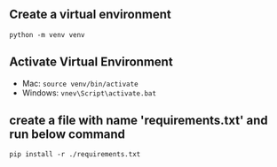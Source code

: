 ##  Create a virtual environment
```python -m venv venv```

## Activate Virtual Environment
- Mac: ```source venv/bin/activate```
- Windows: ```vnev\Script\activate.bat```


## create a file with name 'requirements.txt' and run below command
```pip install -r ./requirements.txt```
